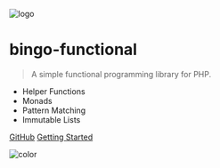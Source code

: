 ![logo](https://raw.githubusercontent.com/ace411/bingo-functional/master/img/bingo-functional-logo.png)

# bingo-functional

> A simple functional programming library for PHP.

- Helper Functions
- Monads
- Pattern Matching
- Immutable Lists

[GitHub](https://github.com/ace411/bingo-functional)
[Getting Started](/main.md)

<!-- background color -->
![color](#f5f4f4)